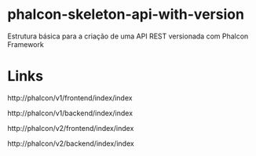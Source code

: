 phalcon-skeleton-api-with-version
=================================

Estrutura básica para a criação de uma API REST versionada com Phalcon Framework



Links
==
http://phalcon/v1/frontend/index/index

http://phalcon/v1/backend/index/index

http://phalcon/v2/frontend/index/index

http://phalcon/v2/backend/index/index

